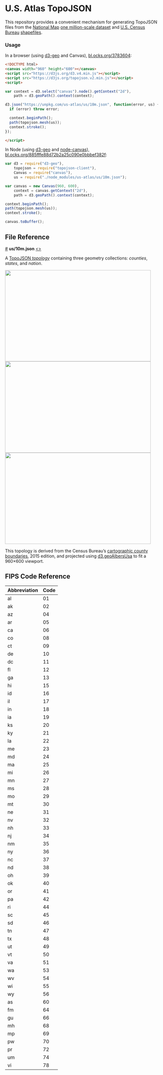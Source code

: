 # U.S. Atlas TopoJSON

This repository provides a convenient mechanism for generating TopoJSON files from the [National Map](http://nationalmap.gov/) [one million-scale dataset](https://nationalmap.gov/small_scale/atlasftp.html) and [U.S. Census Bureau](http://www.census.gov/geo/maps-data/data/tiger-line.html) [shapefiles](https://www.census.gov/cgi-bin/geo/shapefiles/index.php).

### Usage

In a browser (using [d3-geo](https://github.com/d3/d3-geo) and Canvas), [bl.ocks.org/3783604](https://bl.ocks.org/mbostock/3783604):

```html
<!DOCTYPE html>
<canvas width="960" height="600"></canvas>
<script src="https://d3js.org/d3.v4.min.js"></script>
<script src="https://d3js.org/topojson.v2.min.js"></script>
<script>

var context = d3.select("canvas").node().getContext("2d"),
    path = d3.geoPath().context(context);

d3.json("https://unpkg.com/us-atlas/us/10m.json", function(error, us) {
  if (error) throw error;

  context.beginPath();
  path(topojson.mesh(us));
  context.stroke();
});

</script>
```

In Node (using [d3-geo](https://github.com/d3/d3-geo) and [node-canvas](https://github.com/Automattic/node-canvas)), [bl.ocks.org/885fffe88d72b2a25c090e0bbbef382f](https://bl.ocks.org/mbostock/885fffe88d72b2a25c090e0bbbef382f):

```js
var d3 = require("d3-geo"),
    topojson = require("topojson-client"),
    Canvas = require("canvas"),
    us = require("./node_modules/us-atlas/us/10m.json");

var canvas = new Canvas(960, 600),
    context = canvas.getContext("2d"),
    path = d3.geoPath().context(context);

context.beginPath();
path(topojson.mesh(us));
context.stroke();

canvas.toBuffer();
```

## File Reference

<a href="#us/10m.json" name="us/10m.json">#</a> <b>us/10m.json</b> [<>](https://unpkg.com/us-atlas/us/10m.json "Source")

A [TopoJSON *topology*](https://github.com/topojson/topojson-specification/blob/master/README.md) containing three geometry collections: <i>counties</i>, <i>states</i>, and <i>nation</i>.

<img src="https://raw.githubusercontent.com/topojson/us-atlas/master/img/us-counties.png" width="480" height="300">

<img src="https://raw.githubusercontent.com/topojson/us-atlas/master/img/us-states.png" width="480" height="300">

<img src="https://raw.githubusercontent.com/topojson/us-atlas/master/img/us-nation.png" width="480" height="300">

This topology is derived from the Census Bureau’s [cartographic county boundaries](http://www.census.gov/geo/maps-data/data/cbf/cbf_counties.html), 2015 edition, and projected using [d3.geoAlbersUsa](https://github.com/d3/d3-geo/blob/master/README.md#geoAlbersUsa) to fit a 960×600 viewport.

## FIPS Code Reference

| Abbreviation | Code |
|----|----|
| al | 01 |
| ak | 02 |
| az | 04 |
| ar | 05 |
| ca | 06 |
| co | 08 |
| ct | 09 |
| de | 10 |
| dc | 11 |
| fl | 12 |
| ga | 13 |
| hi | 15 |
| id | 16 |
| il | 17 |
| in | 18 |
| ia | 19 |
| ks | 20 |
| ky | 21 |
| la | 22 |
| me | 23 |
| md | 24 |
| ma | 25 |
| mi | 26 |
| mn | 27 |
| ms | 28 |
| mo | 29 |
| mt | 30 |
| ne | 31 |
| nv | 32 |
| nh | 33 |
| nj | 34 |
| nm | 35 |
| ny | 36 |
| nc | 37 |
| nd | 38 |
| oh | 39 |
| ok | 40 |
| or | 41 |
| pa | 42 |
| ri | 44 |
| sc | 45 |
| sd | 46 |
| tn | 47 |
| tx | 48 |
| ut | 49 |
| vt | 50 |
| va | 51 |
| wa | 53 |
| wv | 54 |
| wi | 55 |
| wy | 56 |
| as | 60 |
| fm | 64 |
| gu | 66 |
| mh | 68 |
| mp | 69 |
| pw | 70 |
| pr | 72 |
| um | 74 |
| vi | 78 |
